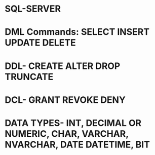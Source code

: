 # SQL-SERVER
# DML Commands: SELECT INSERT UPDATE DELETE
# DDL- CREATE ALTER DROP TRUNCATE
# DCL- GRANT REVOKE DENY

# DATA TYPES- INT, DECIMAL OR NUMERIC, CHAR, VARCHAR, NVARCHAR, DATE DATETIME, BIT
